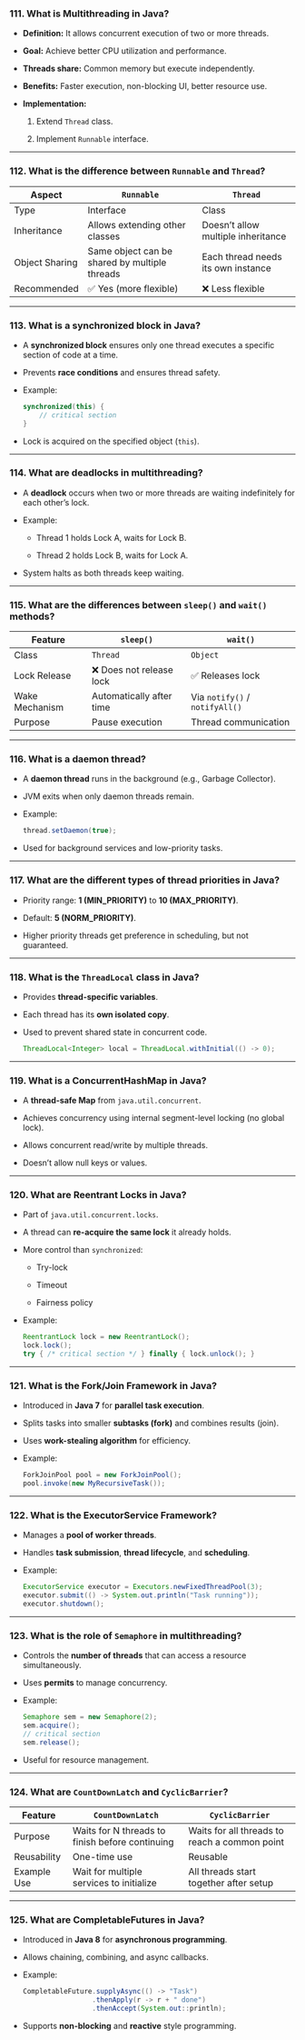 ### **111. What is Multithreading in Java?**

- **Definition:** It allows concurrent execution of two or more threads.
    
- **Goal:** Achieve better CPU utilization and performance.
    
- **Threads share:** Common memory but execute independently.
    
- **Benefits:** Faster execution, non-blocking UI, better resource use.
    
- **Implementation:**
    
    1. Extend `Thread` class.
        
    2. Implement `Runnable` interface.
        

---

### **112. What is the difference between `Runnable` and `Thread`?**

|Aspect|`Runnable`|`Thread`|
|---|---|---|
|Type|Interface|Class|
|Inheritance|Allows extending other classes|Doesn’t allow multiple inheritance|
|Object Sharing|Same object can be shared by multiple threads|Each thread needs its own instance|
|Recommended|✅ Yes (more flexible)|❌ Less flexible|

---

### **113. What is a synchronized block in Java?**

- A **synchronized block** ensures only one thread executes a specific section of code at a time.
    
- Prevents **race conditions** and ensures thread safety.
    
- Example:
    
    ```java
    synchronized(this) {
        // critical section
    }
    ```
    
- Lock is acquired on the specified object (`this`).
    

---

### **114. What are deadlocks in multithreading?**

- A **deadlock** occurs when two or more threads are waiting indefinitely for each other’s lock.
    
- Example:
    
    - Thread 1 holds Lock A, waits for Lock B.
        
    - Thread 2 holds Lock B, waits for Lock A.
        
- System halts as both threads keep waiting.
    

---

### **115. What are the differences between `sleep()` and `wait()` methods?**

|Feature|`sleep()`|`wait()`|
|---|---|---|
|Class|`Thread`|`Object`|
|Lock Release|❌ Does not release lock|✅ Releases lock|
|Wake Mechanism|Automatically after time|Via `notify()` / `notifyAll()`|
|Purpose|Pause execution|Thread communication|

---

### **116. What is a daemon thread?**

- A **daemon thread** runs in the background (e.g., Garbage Collector).
    
- JVM exits when only daemon threads remain.
    
- Example:
    
    ```java
    thread.setDaemon(true);
    ```
    
- Used for background services and low-priority tasks.
    

---

### **117. What are the different types of thread priorities in Java?**

- Priority range: **1 (MIN_PRIORITY)** to **10 (MAX_PRIORITY)**.
    
- Default: **5 (NORM_PRIORITY)**.
    
- Higher priority threads get preference in scheduling, but not guaranteed.
    

---

### **118. What is the `ThreadLocal` class in Java?**

- Provides **thread-specific variables**.
    
- Each thread has its **own isolated copy**.
    
- Used to prevent shared state in concurrent code.
    
    ```java
    ThreadLocal<Integer> local = ThreadLocal.withInitial(() -> 0);
    ```
    

---

### **119. What is a ConcurrentHashMap in Java?**

- A **thread-safe Map** from `java.util.concurrent`.
    
- Achieves concurrency using internal segment-level locking (no global lock).
    
- Allows concurrent read/write by multiple threads.
    
- Doesn’t allow null keys or values.
    

---

### **120. What are Reentrant Locks in Java?**

- Part of `java.util.concurrent.locks`.
    
- A thread can **re-acquire the same lock** it already holds.
    
- More control than `synchronized`:
    
    - Try-lock
        
    - Timeout
        
    - Fairness policy
        
- Example:
    
    ```java
    ReentrantLock lock = new ReentrantLock();
    lock.lock();
    try { /* critical section */ } finally { lock.unlock(); }
    ```
    

---

### **121. What is the Fork/Join Framework in Java?**

- Introduced in **Java 7** for **parallel task execution**.
    
- Splits tasks into smaller **subtasks (fork)** and combines results (join).
    
- Uses **work-stealing algorithm** for efficiency.
    
- Example:
    
    ```java
    ForkJoinPool pool = new ForkJoinPool();
    pool.invoke(new MyRecursiveTask());
    ```
    

---

### **122. What is the ExecutorService Framework?**

- Manages a **pool of worker threads**.
    
- Handles **task submission**, **thread lifecycle**, and **scheduling**.
    
- Example:
    
    ```java
    ExecutorService executor = Executors.newFixedThreadPool(3);
    executor.submit(() -> System.out.println("Task running"));
    executor.shutdown();
    ```
    

---

### **123. What is the role of `Semaphore` in multithreading?**

- Controls the **number of threads** that can access a resource simultaneously.
    
- Uses **permits** to manage concurrency.
    
- Example:
    
    ```java
    Semaphore sem = new Semaphore(2);
    sem.acquire();
    // critical section
    sem.release();
    ```
    
- Useful for resource management.
    

---

### **124. What are `CountDownLatch` and `CyclicBarrier`?**

|Feature|`CountDownLatch`|`CyclicBarrier`|
|---|---|---|
|Purpose|Waits for N threads to finish before continuing|Waits for all threads to reach a common point|
|Reusability|One-time use|Reusable|
|Example Use|Wait for multiple services to initialize|All threads start together after setup|

---

### **125. What are CompletableFutures in Java?**

- Introduced in **Java 8** for **asynchronous programming**.
    
- Allows chaining, combining, and async callbacks.
    
- Example:
    
    ```java
    CompletableFuture.supplyAsync(() -> "Task")
                     .thenApply(r -> r + " done")
                     .thenAccept(System.out::println);
    ```
    
- Supports **non-blocking** and **reactive** style programming.
    